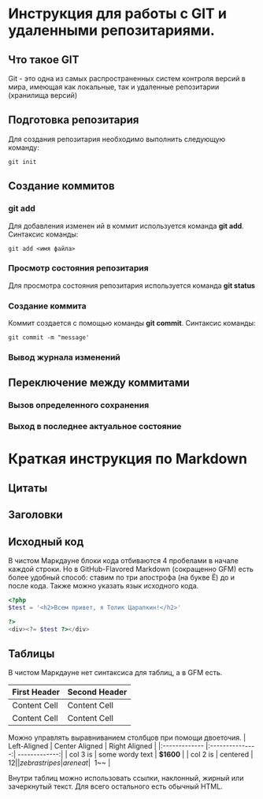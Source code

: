 # Инструкция для работы с GIT и удаленными репозитариями.

## Что такое GIT
Git - это одна из самых распространенных систем контроля версий в мира, имеющая как локальные, так и удаленные репозитарии (хранилища версий)
## Подготовка репозитария
Для создания репозитария необходимо выполнить следующую команду:
```
git init
```
## Создание коммитов

### git add
Для добавления изменен ий в коммит используется команда **git add**. Синтаксис команды:
```
git add <имя файла>
```

### Просмотр состояния репозитария
Для просмотра состояния репозитария используется команда **git status**

### Создание коммита
Коммит создается с помощью команды **git commit**. Синтаксис команды:
```
git commit -m "message'
```

### Вывод журнала изменений

## Переключение между коммитами

### Вызов определенного сохранения

### Выход в последнее актуальное состояние


# Краткая инструкция по Markdown

## Цитаты

## Заголовки

## Исходный код

В чистом Маркдауне блоки кода отбиваются 4 пробелами в начале
каждой строки.
Но в GitHub-Flavored Markdown (сокращенно GFM) есть более
удобный способ: ставим по три апострофа (на букве Ё) до и после
кода. Также можно указать язык исходного кода.

```php
<?php 
$test = '<h2>Всем привет, я Толик Царапкин!</h2>'

?>
<div><?= $test ?></div>
```


## Таблицы

В чистом Маркдауне нет синтаксиса для таблиц, а в GFM есть.

| First Header | Second Header |
| ------------- | ------------- |
| Content Cell | Content Cell |
| Content Cell | Content Cell |

Можно управлять выравниванием столбцов при помощи
двоеточия.
| Left-Aligned | Center Aligned | Right Aligned |
|:------------- |:---------------:| -------------:|
| col 3 is | some wordy text | **$1600** |
| col 2 is | centered | $12 |
| zebra stripes | are neat | ~~$1~~ |

Внутри таблиц можно использовать ссылки, наклонный,
жирный или зачеркнутый текст.
Для всего остального есть обычный HTML.

